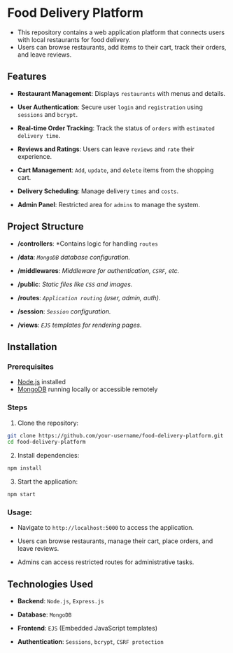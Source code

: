# Food Delivery Platform

- This repository contains a web application platform that connects users with local restaurants for food delivery. 
- Users can browse restaurants, add items to their cart, track their orders, and leave reviews.

## Features

- **Restaurant Management**: Displays `restaurants` with menus and details.
  
- **User Authentication**: Secure user `login` and `registration` using `sessions` and `bcrypt`.
  
- **Real-time Order Tracking**: Track the status of `orders` with `estimated delivery time`.
  
- **Reviews and Ratings**: Users can leave `reviews` and `rate` their experience.
  
- **Cart Management**: `Add`, `update`, and `delete` items from the shopping cart.
  
- **Delivery Scheduling**: Manage delivery `times` and `costs`.
  
- **Admin Panel**: Restricted area for `admins` to manage the system.
  


## Project Structure

- **/controllers**:         *Contains logic for handling `routes`
  
- **/data**:                *`MongoDB` database configuration.*
  
- **/middlewares**:         *Middleware for authentication, `CSRF`, etc.*
  
- **/public**:             *Static files like `CSS` and images.*
  
- **/routes**:             *`Application routing` (user, admin, auth).*
  
- **/session**:            *`Session` configuration.*
  
- **/views**:             *`EJS` templates for rendering pages.*
  
## Installation

### Prerequisites
- [Node.js](https://nodejs.org/) installed
- [MongoDB](https://www.mongodb.com/) running locally or accessible remotely

### Steps
1. Clone the repository:
  ```bash
  git clone https://github.com/your-username/food-delivery-platform.git
  cd food-delivery-platform
  ```
2. Install dependencies:
  ```bash
  npm install
  ```
3. Start the application:
  ```bash
  npm start
  ```
### Usage:
- Navigate to `http://localhost:5000` to access the application.
  
- Users can browse restaurants, manage their cart, place orders, and leave reviews.
  
- Admins can access restricted routes for administrative tasks.

## Technologies Used
- **Backend**: `Node.js`, `Express.js`
  
- **Database**: `MongoDB`
  
- **Frontend**: `EJS` (Embedded JavaScript templates)
  
- **Authentication**: `Sessions`, `bcrypt`, `CSRF protection`

